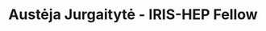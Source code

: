 ---
layout: fellow
pagetype: fellow
shortname: ZeptoStarling
permalink: /fellows/ZeptoStarling.html
fellow-name: "Aust\u0117ja Jurgaityt\u0117"
title: "Aust\u0117ja Jurgaityt\u0117 - IRIS-HEP Fellow"
active: false
dates:
  start: 2024-08-01
  end: 2024-09-06
photo: /assets/images/team/fellows-2024/Austeja-Jurgaityte.png
institution: Vilnius University
e-mail: austeja.jurgaityte23@gmail.com
challenge-area:
project_title: >
  Develop of Clad Tutorials for CMS/HEP
project_goal: >
  In this project, we will focus on creating a Clad based demonstration of finding
  the best fit helix parameters given a set of data points. Given the short timescale
  of the project, the complexity of the resulting tutorial will depend on complexities
  encountered during the research. At the same time, during the project, demos and
  reproducers of various Clad functionalities will be built and tested. Another goal
  of this project will be to contribute Clad code fixing the missing functionalities
  that we find along the way, such as adding support for the atan2 function differentiation.
mentors:
- David Lange (Princeton University)
proposal: /assets/pdf/fellows-2024/LIT065-proposal-Austeja-Jurgaityte.pdf
presentations:
current_status:
github-username: ZeptoStarling
linkedin-profile: "https://www.linkedin.com/in/aust\u0117ja-jurgaityt\u0117-6565aa275"
focus-area:
funding-source: impress-u
---